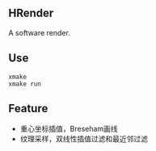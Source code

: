 ## HRender
A software render.
## Use
```
xmake
xmake run
```

## Feature
* 重心坐标插值，Breseham画线
* 纹理采样，双线性插值过滤和最近邻过滤
